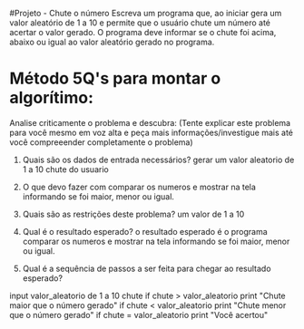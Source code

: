 #Projeto - Chute o número
Escreva um programa que, ao iniciar gera um valor aleatório de 1 a 10 e permite que o usuário chute um número até acertar o valor gerado.
O programa deve informar se o chute foi acima, abaixo ou igual ao valor aleatório gerado no programa.

# Método 5Q's para montar o algorítimo:
Analise criticamente o problema e descubra:
(Tente explicar este problema para você mesmo em voz alta e peça mais informações/investigue mais até você compreeender completamente o problema)

1. Quais são os dados de entrada necessários?
gerar um valor aleatorio de 1 a 10
chute do usuario

2. O que devo fazer com 
comparar os numeros e mostrar na tela informando se foi maior, menor ou igual.

3. Quais são as restrições deste problema?
um valor de 1 a 10

4. Qual é o resultado esperado?
o resultado esperado é o programa comparar os numeros e mostrar na tela informando se foi maior, menor ou igual.

5. Qual é a sequência de passos a ser feita para chegar ao resultado esperado?

input valor_aleatorio de 1 a 10
chute
if chute > valor_aleatorio
  print "Chute maior que o número gerado"
if chute < valor_aleatorio
  print "Chute menor que o número gerado"
if chute = valor_aleatorio
  print "Você acertou"
